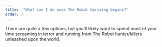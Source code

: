 ```yaml
---
title:  "What can I do once The Robot Uprising begins?"
order: 7
---
```

There are quite a few options, but you'll likely want to spend most of your time screaming in terror and running from The Robot hunter/killers unleashed upon the world.
